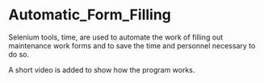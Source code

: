 # Automatic_Form_Filling

Selenium tools, time, are used to automate the work of filling out maintenance work forms and to save the time and personnel necessary to do so.

A short video is added to show how the program works. 
